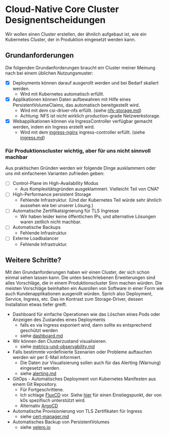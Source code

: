 # Cloud-Native Core Cluster Designentscheidungen

Wir wollen einen Cluster erstellen, der ähnlich aufgebaut ist, wie ein Kubernetes Cluster, der in Produktion eingesetzt werden kann. 

## Grundanforderungen

Die folgenden Grundanforderungen braucht ein Cluster meiner Meinung nach bei einem üblichen Nutzungsmuster:

- [x] Deployments können darauf ausgerollt werden und bei Bedarf skaliert werden.
    - Wird mit Kubernetes automatisch erfüllt.
- [x] Applikationen können Daten aufbewahren mit Hilfe eines PersistentVolumeClaims, das automatisch bereitgestellt wird.
    - Wird mit dem csi-driver-nfs erfüllt. (siehe [nfs-storage.md](./01-grund-anforderungen/nfs-storage.md))
    - Achtung: NFS ist nicht wirklich production-grade Netzwerkstorage.
- [x] Webapplikationen können via IngressController verfügbar gemacht werden, indem ein Ingress erstellt wird.
    - Wird mit dem [ingress-nginx](https://github.com/kubernetes/ingress-nginx) ingress-controller erfüllt. (siehe [ingress.md](./01-grund-anforderungen/ingress.md))


### Für Produktionscluster wichtig, aber für uns nicht sinnvoll machbar

Aus praktischen Gründen werden wir folgende Dinge ausklammern oder uns mit einfacheren Varianten zufrieden geben:

- [ ] Control-Plane im High-Availability Modus
    - Aus Komplexitätsgründen ausgeklammert. Vielleicht Teil von CNA?
- [ ] High-Performance persistent Storage
    - Fehlende Infrastruktur. (Und der Kubernetes Teil würde sehr ähnlich aussehen wie bei unserer Lösung.)
- [ ] Automatische Zertifikatsignierung für TLS Ingresse
    - Wir haben leider keine öffentlichen IPs, und alternative Lösungen waren zeitlich nicht machbar.
- [ ] Automatische Backups
    - Fehlende Infrastruktur.
- [ ] Externe Loadbalancer
    - Fehlende Infrastruktur.


## Weitere Schritte?

Mit den Grundanforderungen haben wir einen Cluster, der sich schon einmal sehen lassen kann. Die unten beschriebenen Erweiterungen sind alles Vorschläge, die in einem Produktionscluster Sinn machen würden. Die meisten Vorschläge beinhalten ein Ausrollen von Software in einer Form wie auch Kundenapplikationen ausgerollt würden. Sprich also Deployment, Service, Ingress, etc. Das im Kontrast zum Storage-Driver, dessen Installation etwas tiefer greift. 


- Dashboard für einfache Operationen wie das Löschen eines Pods oder Anzeigen des Zustandes eines Deployments
    - falls es via Ingress exponiert wird, dann sollte es entsprechend geschützt werden
    - siehe [dashboard.md](./02-erweiterte-anforderungen/dashboard.md)
- Wir können den Clusterzustand visualisieren.
    - siehe [metrics-und-observability.md](./02-erweiterte-anforderungen/metrics-und-observability.md)
- Falls bestimmte vordefinierte Szenarien oder Probleme auftauchen werden wir per E-Mail informiert.
    - Die Daten zur Visualisierung sollen auch für das Alerting (Warnung) eingesetzt werden.
    - siehe [alerting.md](./02-erweiterte-anforderungen/alerting.md)
- GitOps - Automatisches Deployment von Kubernetes Manifesten aus einem Git Repository.
    - Für Fortgeschrittene.
    - Ich schlage [FluxCD](https://fluxcd.io/flux/get-started/) vor. Siehe [hier](https://docs.k0sproject.io/stable/examples/gitops-flux/) für einen Einstiegspunkt, der von k0s spezifisch unterstützt wird.
    - Alternativ [ArgoCD](https://argo-cd.readthedocs.io/en/stable/getting_started/)
- Automatische Provisionierung von TLS Zertifikaten für Ingress
    - siehe [cert-manager.md](./02-erweiterte-anforderungen/cert-manager.md)
- Automatisches Backup von PersistentVolumes
    - siehe [velero.io](https://velero.io/)
